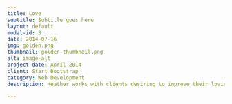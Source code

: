 ```yaml
---
title: Love
subtitle: Subtitle goes here
layout: default
modal-id: 3
date: 2014-07-16
img: golden.png
thumbnail: golden-thumbnail.png
alt: image-alt
project-date: April 2014
client: Start Bootstrap
category: Web Development
description: Heather works with clients desiring to improve their loving relationships.  She will offer you tailored communication techniques and new perspectives to enable you to genuinely love and flow with the dynamics of your relationships.  Heather celebrates diversity and aims to broaden horizons in how we define relationships.  She works with clients from all walks of life, including those working through with issues related to LGBTQ and poly relationship challenges.

---
```

